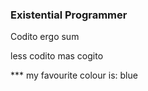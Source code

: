 ### Existential Programmer

Codito ergo sum

less codito mas cogito

*** my favourite colour is: blue
